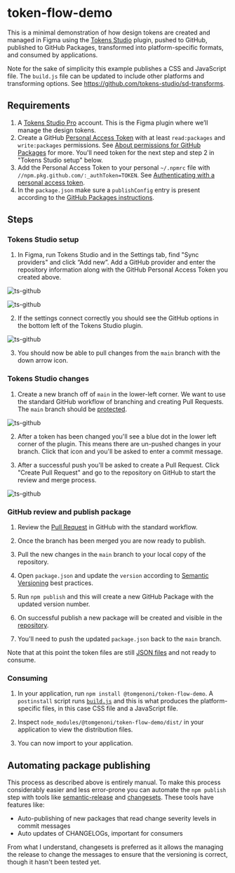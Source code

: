 # token-flow-demo

This is a minimal demonstration of how design tokens are created and managed in Figma using the [Tokens Studio](https://tokens.studio/) plugin, pushed to GitHub, published to GitHub Packages, transformed into platform-specific formats, and consumed by applications.

Note for the sake of simplicity this example publishes a CSS and JavaScript file. The `build.js` file can be updated to include other platforms and transforming options. See https://github.com/tokens-studio/sd-transforms.

## Requirements

1. A [Tokens Studio Pro](https://tokens.studio/#pricing-2) account. This is the Figma plugin where we’ll manage the design tokens.
2. Create a GitHub [Personal Access Token](https://github.com/settings/tokens) with at least `read:packages` and `write:packages` permissions. See [About permissions for GitHub Packages](https://docs.github.com/en/packages/learn-github-packages/about-permissions-for-github-packages#about-scopes-and-permissions-for-package-registries) for more. You'll need token for the next step and step 2 in "Tokens Studio setup" below.
3. Add the Personal Access Token to your personal `~/.npmrc` file with `//npm.pkg.github.com/:_authToken=TOKEN`. See [Authenticating with a personal access token](https://docs.github.com/en/packages/working-with-a-github-packages-registry/working-with-the-npm-registry#authenticating-with-a-personal-access-token).
4. In the `package.json` make sure a `publishConfig` entry is present according to the [GitHub Packages instructions](https://docs.github.com/en/packages/working-with-a-github-packages-registry/working-with-the-npm-registry).

## Steps

### Tokens Studio setup

1. In Figma, run Tokens Studio and in the Settings tab, find "Sync providers" and click “Add new”. Add a GitHub provider and enter the repository information along with the GitHub Personal Access Token you created above.

![ts-github](assets/ts-github.png)

![ts-github](assets/ts-add.png)

2. If the settings connect correctly you should see the GitHub options in the bottom left of the Tokens Studio plugin.

![ts-github](assets/ts-ready.png)

3. You should now be able to pull changes from the `main` branch with the down arrow icon.

### Tokens Studio changes

1. Create a new branch off of `main` in the lower-left corner. We want to use the standard GitHub workflow of branching and creating Pull Requests. The `main` branch should be [protected](https://docs.github.com/en/repositories/configuring-branches-and-merges-in-your-repository/managing-protected-branches/managing-a-branch-protection-rule).

![ts-github](assets/ts-branch.png)

2. After a token has been changed you'll see a blue dot in the lower left corner of the plugin. This means there are un-pushed changes in your branch. Click that icon and you'll be asked to enter a commit message.

3. After a successful push you'll be asked to create a Pull Request. Click "Create Pull Request" and go to the repository on GitHub to start the review and merge process.

![ts-github](assets/ts-pull.png)

### GitHub review and publish package

1. Review the [Pull Request](https://github.com/tomgenoni/token-flow-demo/pulls) in GitHub with the standard workflow.

2. Once the branch has been merged you are now ready to publish.

3. Pull the new changes in the `main` branch to your local copy of the repository.

4. Open `package.json` and update the `version` according to [Semantic Versioning](https://semver.org/) best practices.

5. Run `npm publish` and this will create a new GitHub Package with the updated version number.

6. On successful publish a new package will be created and visible in the [repository](https://github.com/tomgenoni/token-flow-demo/pkgs/npm/token-flow-demo).

7. You'll need to push the updated `package.json` back to the `main` branch.

Note that at this point the token files are still [JSON files](https://github.com/tomgenoni/token-flow-demo/tree/main/src) and not ready to consume.

### Consuming

1. In your application, run `npm install @tomgenoni/token-flow-demo`. A `postinstall` script runs [`build.js`](https://github.com/tomgenoni/token-flow-demo/blob/main/build.js) and this is what produces the platform-specific files, in this case CSS file and a JavaScript file.

2. Inspect `node_modules/@tomgenoni/token-flow-demo/dist/` in your application to view the distribution files.

3. You can now import to your application.

## Automating package publishing

This process as described above is entirely manual. To make this process considerably easier and less error-prone you can automate the `npm publish` step with tools like [semantic-release](https://github.com/semantic-release/semantic-release) and [changesets](https://github.com/changesets/changesets). These tools have features like:

- Auto-publishing of new packages that read change severity levels in commit messages
- Auto updates of CHANGELOGs, important for consumers

From what I understand, changesets is preferred as it allows the managing the release to change the messages to ensure that the versioning is correct, though it hasn't been tested yet.
